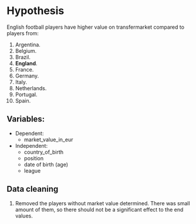 # Hypothesis

English football players have higher value on transfermarket compared to players from:

1. Argentina.
2. Belgium.
3. Brazil.
4. **England**.
5. France.
6. Germany.
7. Italy.
8. Netherlands.
9. Portugal.
10. Spain.

## Variables:

- Dependent:
  - market_value_in_eur
- Independent:
  - country_of_birth
  - position
  - date of birth (age)
  - league

## Data cleaning

1. Removed the players without market value determined. There was small amount of them, so there should not be a significant effect to the end values.
